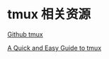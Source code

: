 # tmux 相关资源

[Github tmux](https://github.com/tmux/tmux)

[A Quick and Easy Guide to tmux](https://www.hamvocke.com/blog/a-quick-and-easy-guide-to-tmux/)
